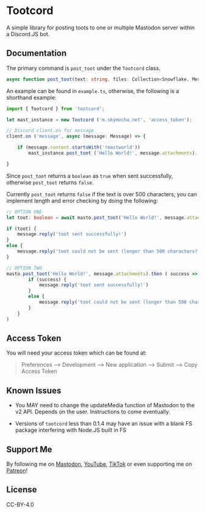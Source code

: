 # Tootcord

A simple library for posting toots to one or multiple Mastodon server within a Discord.JS bot. 

## Documentation

The primary command is `post_toot` under the `Tootcord` class.

```ts
async function post_toot(text: string, files: Collection<Snowflake, MessageAttachment>): Promise<boolean>;
```

An example can be found in `example.ts`, otherwise, the following is a shorthand example:

```ts
import { Tootcord } from 'tootcord';

let mast_instance = new Tootcord ('m.skymocha.net', 'access_token');

// Discord client.on for message
client.on ('message', async (message: Message) => {

    if (message.content.startsWith('!mastworld')) 
        mast_instance.post_toot ('Hello World!', message.attachments).

}

```

Since `post_toot` returns a `boolean` as `true` when sent successfully, otherwise `post_toot` returns `false`.

Currently `post_toot` returns `false` if the text is over 500 characters, you can implement length and error checking by doing the following:

```ts
// OPTION ONE
let toot: boolean = await masto.post_toot('Hello World!', message.attachments)

if (toot) {
    message.reply('toot sent successfully!')
}
else {
    message.reply('toot could not be sent (longer than 500 characters? unknown erorr?)')
}

// OPTION TWO
masto.post_toot('Hello World!', message.attachments).then ( success => {
        if (success) {
            message.reply('toot sent successfully!')
        }
        else {
            message.reply('toot could not be sent (longer than 500 characters? unknown erorr?)')
        }
    }
)

```

## Access Token

You will need your access token which can be found at:

>
> Preferences --> Development --> New application --> Submit --> Copy Access Token
>

## Known Issues

* You MAY need to change the updateMedia function of Mastodon to the v2 API. Depends on the user. Instructions to come eventually.

* Versions of `tootcord` less than 0.1.4 may have an issue with a blank FS package interfering with Node.JS built in FS

## Support Me

By following me on [Mastodon](https://m.skymocha.net/@skymocha), [YouTube](https://www.youtube.com/@skymochi64), [TikTok](https://www.tiktok.com/@skymochi64) or even supporting me on [Patreon](https://www.patreon.com/skymocha)!

## License  

CC-BY-4.0